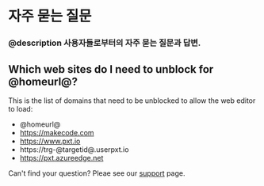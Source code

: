 # 자주 묻는 질문

### @description 사용자들로부터의 자주 묻는 질문과 답변.

## Which web sites do I need to unblock for @homeurl@?

This is the list of domains that need to be unblocked to allow the web editor to load:

* @homeurl@
* https://makecode.com
* https://www.pxt.io
* https://trg-@targetid@.userpxt.io
* https://pxt.azureedge.net

Can't find your question? Pleae see our [support](/support) page.